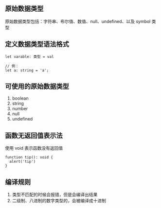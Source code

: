 ## 原始数据类型
原始数据类型包括：字符串、布尔值、数值、null、undefined、以及 symbol 类型

## 定义数据类型语法格式
```
let varable: 类型 = val

// 例：
let a: string = 'a';
```

## 可使用的原始数据类型
1. boolean
2. string
3. number
4. null
5. undefined

## 函数无返回值表示法
使用 void 表示函数没有返回值
```
function tip(): void {
  alert('tip')
}
```

## 编译规则
1. 类型不匹配的时候会报错，但是会编译出结果
2. 二级制、八进制的数字类型的，会被编译成十进制
